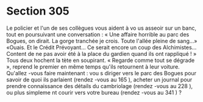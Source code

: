 # Section 305

Le policier et l'un de ses collègues vous aident à vo us asseoir sur un banc, tout en
poursuivant une conversation : « Une affaire horrible au parc des Bogues, on dirait. La
gorge tranchée je crois. Toute l'allée pleine de sang...» «Ouais. Et le Crédit Prévoyant...
Ce serait encore un coup des Alchimistes... Content de ne pas avoir été à la place du
gardien quand ils ont rappliqué ! » Tous deux hochent la tète en soupirant. « Regarde
comme tout se dégrade », reprend le premier en même temps qu'ils retournent à leur
voiture. Qu'allez -vous faire maintenant : vou s diriger vers le parc des Bogues pour savoir
de quoi ils parlaient (rendez -vous au  165 ), acheter un journal pour prendre connaissance
des détails du cambriolage (rendez -vous au  228 ), ou plus simpleme nt courir vers votre
bureau (rendez -vous au  341 ) ?